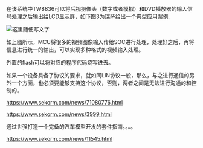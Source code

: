 在该系统中TW8836可以将后视摄像头（数字或者模拟）和DVD播放器的输入信号处理之后输出给LCD显示屏，如下图3为瑞萨给出一个典型应用案例.


![这里随便写文字](https://files.sekorm.com/opt/fileStore/cms/nps/editor/20190716/1563279076255051950th.png)

如上图所示，MCU将很多的视频图像输入传给SOC进行处理，处理好之后，再将信息进行统一的输出，可以实现多种格式的视频输入处理。

外置的flash可以将对应的程序代码烧写进去。  


如果一个设备具备了协议的要求，就如同LIN协议一般，那么，与之进行通信的另外一个方面，也必须要能够支持这个协议，否则，两者之间是无法进行沟通的和控制的。


https://www.sekorm.com/news/71080776.html  

https://www.sekorm.com/news/3999.html    


通过世强打造一个完备的汽车模型开发的套件指南。。。。

https://www.sekorm.com/news/11545.html
